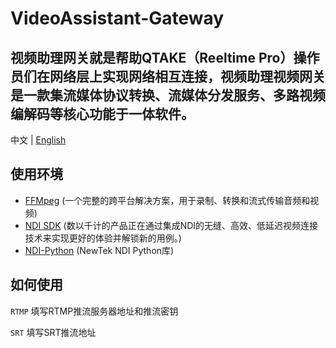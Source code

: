 # VideoAssistant-Gateway

视频助理网关就是帮助QTAKE（Reeltime Pro）操作员们在网络层上实现网络相互连接，视频助理视频网关是一款集流媒体协议转换、流媒体分发服务、多路视频编解码等核心功能于一体软件。
---

中文 | [English](./README_en.md) 

## 使用环境
* [FFMpeg](https://ffmpeg.org) (一个完整的跨平台解决方案，用于录制、转换和流式传输音频和视频)
* [NDI SDK](https://ndi.tv/sdk) (数以千计的产品正在通过集成NDI的无缝、高效、低延迟视频连接技术来实现更好的体验并解锁新的用例。) 
* [NDI-Python](https://github.com/buresu/ndi-python?tab=readme-ov-file) (NewTek NDI Python库) 



## 如何使用
`RTMP` 填写RTMP推流服务器地址和推流密钥

`SRT` 填写SRT推流地址
